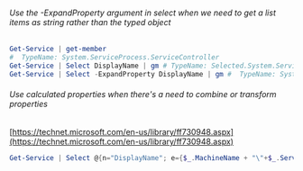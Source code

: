 ###### Use the -ExpandProperty argument in select when we need to get a list items as string rather than the typed object


```powershell
Get-Service | get-member
#  TypeName: System.ServiceProcess.ServiceController
Get-Service | Select DisplayName | gm # TypeName: Selected.System.ServiceProcess.ServiceController
Get-Service | Select -ExpandProperty DisplayName | gm #  TypeName: System.String

```

###### Use calculated properties when there's a need to combine or transform properties
[https://technet.microsoft.com/en-us/library/ff730948.aspx](https://technet.microsoft.com/en-us/library/ff730948.aspx)

```powershell
Get-Service | Select @{n="DisplayName"; e={$_.MachineName + "\"+$_.ServiceName}}

```
